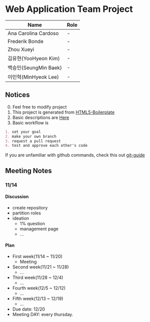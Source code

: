 # Web Application Team Project

| Name                  | Role |
|-----------------------|------|
| Ana Carolina Cardoso  | -    |
| Frederik Bonde            | -    |
| Zhou Xueyi        | -    |
| 김유현(YooHyeon Kim)  | -    |
| 백승민(SeungMin Baek) | -    |
| 이민혁(MinHyeok Lee)  | -    |

## Notices
0. Feel free to modify project
1. This project is generated from [HTML5-Boilerplate](https://github.com/h5bp/html5-boilerplate/blob/master/README.md)
2. Basic descriptions are [Here](https://github.com/rhodochrosite/web-app-team-project/tree/master/doc)
3. Basic workflow is
```markdown
1. set your goal
2. make your own branch
3. request a pull request
4. test and approve each other's code
```
If you are unfamiliar with github commands, check this out [git-guide](https://rogerdudler.github.io/git-guide/)

## Meeting Notes
### 11/14
#### Discussion
- create repository
- partition roles
- ideation
    - 1% question
    - management page
    - ...
#### Plan
- First week(11/14 ~ 11/20)
    - Meeting
- Second week(11/21 ~ 11/28)
    - ...
- Third week(11/28 ~ 12/4)
    - ...
- Fourth week(12/5 ~ 12/12)
    - ...
- Fifth week(12/13 ~ 12/19)
    - ...
- Due date: 12/20
- Meeting DAY: every thursday.
